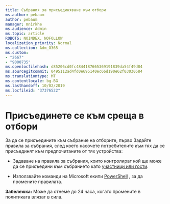 ```yaml
---
title: Събрания за присъединяване към отбори
ms.author: pebaum
author: pebaum
manager: mnirkhe
ms.audience: Admin
ms.topic: article
ROBOTS: NOINDEX, NOFOLLOW
localization_priority: Normal
ms.collection: Adm_O365
ms.custom:
- "2667"
- "9000735"
ms.openlocfilehash: d85206cd0fc4844187665369191839da54f49d84
ms.sourcegitcommit: 0495112ad4fd0e695140ec66d190e62f03030584
ms.translationtype: MT
ms.contentlocale: bg-BG
ms.lasthandoff: 10/02/2019
ms.locfileid: "37376522"
---
```

# <a name="join-a-meeting-in-teams"></a>Присъединете се към среща в отбори

За да се присъедините към събрание на отборите, първо Задайте правила за събрания, след което насочете потребителите към тях да се присъединят към предпочитаните от тях устройства:

- Задаване на правила за събрания, които контролират кой ще може да се присъедини към събранието като [участници или гости](https://docs.microsoft.com/microsoftteams/meeting-policies-in-teams#meeting-policy-settings---participants--guests). 

- Използвайте команди на Microsoft екипи [PowerShell](https://docs.microsoft.com/en-us/microsoftteams/teams-powershell-overview) , за да промените правилата.    

**Забележка:** Може да отнеме до 24 часа, когато промените в политиката влязат в сила.